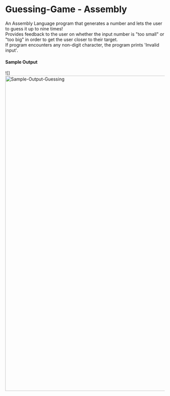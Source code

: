 # Guessing-Game - Assembly
An Assembly Language program that generates a number and lets the user to guess it up to nine times! <br />
Provides feedback to the user on whether the input number is "too small" or "too big" in order to get the user closer to their target. <br />
If program encounters any non-digit character, the program prints 'Invalid input'. <br />

#### Sample Output
![]
<img width="996" alt="Sample-Output-Guessing" src="file:///Users/justinho/Desktop/Sample-Output-Guessing.png">
